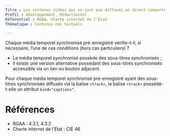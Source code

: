 ```yaml
---
Titre : Les contenus vidéos qui ne sont pas diffusés en direct comporte un sous-titrage ; l'élément track, s'il est utilisé, a un attribut kind="captions".
Profil : Développement, Rédactionnel
Référentiel : RGAA, Charte internet de l'État
Thématique : Contenus non textuels

---
```

Chaque média temporel synchronisé pré-enregistré vérifie-t-il, si nécessaire, l’une de ces conditions (hors cas particuliers) ?
* Le média temporel synchronisé possède des sous-titres synchronisés ;
* Il existe une version alternative possédant des sous-titres synchronisés accessible via un lien ou bouton adjacent.

Pour chaque média temporel synchronisé pré-enregistré ayant des sous-titres synchronisés diffusés via la balise `<track>`, la balise `<track>` possède-t-elle un attribut `kind="captions"`.


# Références

*   RGAA : 4.3.1, 4.3.2
*   Charte internet de l'État : CIE 46
